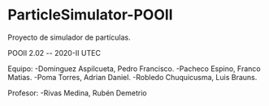 # ParticleSimulator-POOII
Proyecto de simulador de partículas. 

POOII 2.02 -- 2020-II UTEC


Equipo:
-Dominguez Aspilcueta, Pedro Francisco.
-Pacheco Espino, Franco Matias.
-Poma Torres, Adrian Daniel.
-Robledo Chuquicusma, Luis Brauns.

Profesor:
-Rivas Medina, Rubén Demetrio
